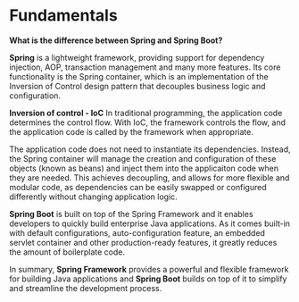 # Fundamentals
**What is the difference between Spring and Spring Boot?**

**Spring** is a lightweight framework, providing support for dependency injection, AOP, transaction management and many more features. Its core functionality is the Spring container, which is an implementation of the Inversion of Control design pattern that decouples business logic and configuration.

**Inversion of control - IoC** In traditional programming, the application code determines the control flow. With IoC, the framework controls the flow, and the application code is called by the framework when appropriate.

The application code does not need to instantiate its dependencies. Instead, the Spring container will manage the creation and configuration of these objects (known as beans) and inject them into the applicaiton code when they are needed. This achieves decoupling, and allows for more flexible and modular code, as dependencies can be easily swapped or configured differently without changing application logic.

**Spring Boot** is built on top of the Spring Framework and it enables developers to quickly build enterprise Java applications. As it comes built-in with default configurations, auto-configuration feature, an embedded servlet container and other production-ready features, it greatly reduces the amount of boilerplate code.

In summary, **Spring Framework** provides a powerful and flexible framework for building Java applications and **Spring Boot** builds on top of it to simplify and streamline the development process.

